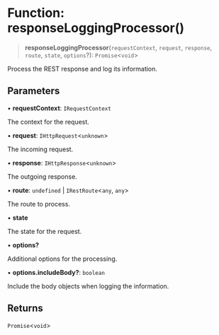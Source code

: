 # Function: responseLoggingProcessor()

> **responseLoggingProcessor**(`requestContext`, `request`, `response`, `route`, `state`, `options`?): `Promise`\<`void`\>

Process the REST response and log its information.

## Parameters

• **requestContext**: `IRequestContext`

The context for the request.

• **request**: `IHttpRequest`\<`unknown`\>

The incoming request.

• **response**: `IHttpResponse`\<`unknown`\>

The outgoing response.

• **route**: `undefined` \| `IRestRoute`\<`any`, `any`\>

The route to process.

• **state**

The state for the request.

• **options?**

Additional options for the processing.

• **options.includeBody?**: `boolean`

Include the body objects when logging the information.

## Returns

`Promise`\<`void`\>
